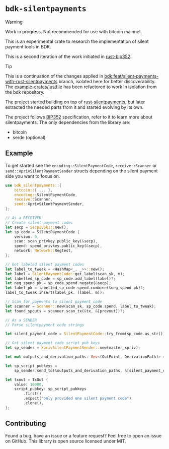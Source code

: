 # `bdk-silentpayments`

> [!WARNING]
> Work in progress. Not recommended for use with bitcoin mainnet.

This is an experimental crate to research the implementation of silent payment
tools in BDK.

This is a second iteration of the work initiated in [rust-bip352].
> [!TIP]
> This is a continuation of the changes applied in
> [bdk:feat/silent-payments-with-rust-silentpayments] branch, isolated here for
> better discoverability.
> The [example-crates/justfile] has been refactored to work in isolation from
> the bdk repository.

The project started building on top of [rust-silentpayments], but later
extracted the needed parts from it and started evolving by its own.

The project follows [BIP352] specification, refer to it to learn more about
silentpayments.
The only dependencies from the library are:
- bitcoin
- serde (optional)

## Example

To get started see the `encoding::SilentPaymentCode`, `receive::Scanner` or
`send::XprivSilentPaymentSender` structs depending on the silent payment side
you want to focus on.

```rust
use bdk_silentpayments::{
    bitcoin::{ ... },
    encoding::SilentPaymentCode,
    receive::Scanner,
    send::XprivSilentPaymentSender,
};

// As a RECEIVER
// Create silent payment codes
let secp = Secp256k1::new();
let sp_code = SilentPaymentCode {
    version: 0,
    scan: scan_privkey.public_key(&secp),
    spend: spend_privkey.public_key(&secp),
    network: Network::Regtest,
};

// Get labeled silent payment codes
let label_to_tweak = <HashMap<_, _>>::new();
let label = SilentPaymentCode::get_label(scan_sk, m);
let labelled_sp_code = sp_code.add_label(label)?;
let neg_spend_pk = sp_code.spend.negate(&secp);
let label_pk = labelled_sp_code.spend.combine(&neg_spend_pk)?;
label_to_tweak.insert(label_pk, (label, m));

// Scan for payments to silent payment code
let scanner = Scanner::new(scan_sk, sp_code.spend, label_to_tweak);
let found_spouts = scanner.scan_tx(&tx, &[prevout])?;

// As a SENDER
// Parse silentpayment code strings

let silent_payment_code = SilentPaymentCode::try_from(sp_code.as_str())?;

// Get silent payment code script pub keys
let sp_sender = XprivSilentPaymentSender::new(master_xpriv);

let mut outputs_and_derivation_paths: Vec<(OutPoint, DerivationPath)> = { ... }

let sp_script_pubkeys =
    sp_sender.send_to(&outputs_and_derivation_paths, &[silent_payment_code])?;

let txout = TxOut {
    value: 10000,
    script_pubkey: sp_script_pubkeys
        .first()
        .expect("only provided one silent payment code")
        .clone(),
};
```

## Contributing
Found a bug, have an issue or a feature request? Feel free to open an issue on
GitHub. This library is open source licensed under MIT.

[rust-silentpayments]: https://github.com/cygnet3/rust-silentpayments
[rust-bip352]: https://github.com/nymius/rust-bip352
[BIP352]: https://github.com/bitcoin/bips/blob/master/bip-0352.mediawiki
[example-crates/justfile]: https://github.com/nymius/bdk-silentpayments/example-crates
[bdk:feat/silent-payments-with-rust-silentpayments]: https://github.com/nymius/bdk/tree/feat/silent-payments-with-rust-silentpayments
